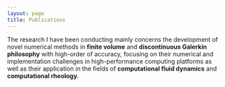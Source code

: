 ```yaml
---
layout: page
title: Publications
---
```


The research I have been conducting mainly concerns the development of novel numerical methods in **finite volume** and **discontinuous Galerkin philosophy** with high-order of accuracy, focusing on their numerical and implementation challenges in high-performance computing platforms as well as their application in the fields of **computational fluid dynamics** and **computational rheology.**

